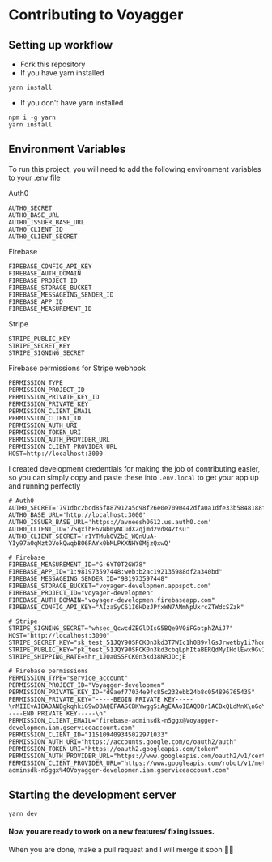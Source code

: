 # Contributing to Voyagger


## Setting up workflow
* Fork this repository
* If you have yarn installed
 ```
 yarn install
 ```

* If you don't have yarn installed

```
npm i -g yarn
yarn install
```

## Environment Variables

To run this project, you will need to add the following environment variables to your .env file

Auth0

```
AUTH0_SECRET
AUTH0_BASE_URL
AUTH0_ISSUER_BASE_URL
AUTH0_CLIENT_ID
AUTH0_CLIENT_SECRET
```

Firebase

```
FIREBASE_CONFIG_API_KEY
FIREBASE_AUTH_DOMAIN
FIREBASE_PROJECT_ID
FIREBASE_STORAGE_BUCKET
FIREBASE_MESSAGEING_SENDER_ID
FIREBASE_APP_ID
FIREBASE_MEASUREMENT_ID
```

Stripe

```
STRIPE_PUBLIC_KEY
STRIPE_SECRET_KEY
STRIPE_SIGNING_SECRET
```

Firebase permissions for Stripe webhook

```
PERMISSION_TYPE
PERMISSION_PROJECT_ID
PERMISSION_PRIVATE_KEY_ID
PERMISSION_PRIVATE_KEY
PERMISSION_CLIENT_EMAIL
PERMISSION_CLIENT_ID
PERMISSION_AUTH_URI
PERMISSION_TOKEN_URI
PERMISSION_AUTH_PROVIDER_URL
PERMISSION_CLIENT_PROVIDER_URL
HOST=http://localhost:3000
```

I created development credentials for making the job of contributing easier, so you can simply copy and paste these into `.env.local` to get your app up and running perfectly

```
# Auth0
AUTH0_SECRET='791dbc2bcd85f887912a5c98f26e0e7090442dfa0a1dfe33b5848188fa3839b4'
AUTH0_BASE_URL='http://localhost:3000'
AUTH0_ISSUER_BASE_URL='https://avneesh0612.us.auth0.com'
AUTH0_CLIENT_ID='7SqxihF6VNb0yNCudX2qjmd2vd84Ztsu'
AUTH0_CLIENT_SECRET='r1YTMuh0VZbE_WQnUuA-YIy97aOqMztDVokQwqbBO6PAYx0bMLPKXNHY0MjzQxwQ'

# Firebase
FIREBASE_MEASUREMENT_ID="G-6YT0T2GW78"
FIREBASE_APP_ID="1:981973597448:web:b2ac192135988df2a340bd"
FIREBASE_MESSAGEING_SENDER_ID="981973597448"
FIREBASE_STORAGE_BUCKET="voyager-developmen.appspot.com"
FIREBASE_PROJECT_ID="voyager-developmen"
FIREBASE_AUTH_DOMAIN="voyager-developmen.firebaseapp.com"
FIREBASE_CONFIG_API_KEY="AIzaSyC61I6HDzJPfxWN7ANmNpUxrcZTWdcSZzk"

# Stripe
STRIPE_SIGNING_SECRET="whsec_QcwcdZEGlDIsG5BQe9V0iFGotphZAiJ7"
HOST="http://localhost:3000"
STRIPE_SECRET_KEY="sk_test_51JQY90SFCK0n3kd3T7WIc1h0B9vlGsJrwetby1i7hongwgGufUsz8IioqTPMHxix5BZ4uYmfwrCcWKZJAXXPAsh600qPCQO6KJ"
STRIPE_PUBLIC_KEY="pk_test_51JQY90SFCK0n3kd3cbqLphItaBERQdMyIHdlEwx9Gv11laqkYB51T54nPAaf7wsqVLCAG52f5Qc5Yo3JiCewMTvm00yvevpMcs"
STRIPE_SHIPPING_RATE=shr_1JQa0SSFCK0n3kd38NRJOcjE

# Firebase permissions
PERMISSION_TYPE="service_account"
PERMISSION_PROJECT_ID="Voyagger-developmen"
PERMISSION_PRIVATE_KEY_ID="d9aef77034e9fc85c232ebb24b8c054896765435"
PERMISSION_PRIVATE_KEY="-----BEGIN PRIVATE KEY-----\nMIIEvAIBADANBgkqhkiG9w0BAQEFAASCBKYwggSiAgEAAoIBAQDBr1ACBxQLdMnX\nGoY6lxbUKgh4hdJDvVKtrRU8dCLqmLAqIv6hczllwrIfLIFyhOvRoIz9GlI6nUzJ\noCaQFkirVn6FTNvYP4N0HMOXiYLUNQtE1A79uDqdgD/EDTKP9h/zVLKN47Jhd6vF\nYaqcyAR6VdjZNfG4rxXVdkJ+K8oznqlhntmmXDHWyv0nvrV1Kke+vMDVbthrAw02\nko8+ZDU5sWZ4CV/Xilg24eu+txow3zGh8WKXSbaf2bMJ7jjecgd8Cmev4dpC0OJc\nO4xVPh+/vjXUx1ZeVrK8/g6mRWxEoFGXaXwtQrh9uaYtnJcDFKa87OoTTlN5JmLc\n7Yn6VK0fAgMBAAECggEAX0Ol5CFsJAhhAIp8zBOleFxmRzV3Crdzk5YG1HHA/Md2\nGnuU538/k4Q0TS38S4ICZVyFDDamjErzSlaZsRQs0Q1ddJ4tocr3kqRVNdM+hLbE\nYKm25+d1+SLr+jeNj458/5fArRZ6FgOg+pgDrVKaFTvlSU0FpBOF9zTQFrPeJA3C\nVfwMzhSSjVIzvhiW9gldiBtFwTu9flvMDG1gHBFjkYhvcY72+L1ndMkuOlcxYmjP\n/CxnDHNOulzPHqRuEBT0o4sxFrCrxO2oe5lbRr+nVIq8xlpi5SGMRHiqV9JBJMiD\n+m4yWbgxZKgReMFBX2DhnfKmM5xoCeiXGwBKyKgD5QKBgQDlrBwkrG12RyhsSABr\ngTnCRuqHJyw0wfjiEtPIIe30BhyqJLowVzpVz77/mCq403OonxrNKNgmjRKw9Djw\nl+2JCuL8oQ5bS+hiM+gVVKwHyA5QMleZq8TZEbj828MJv1cmobFzfCxc8WuWL7ln\ncg4+gTA16xJiIvBTiG6BUGDi4wKBgQDX4yAOOKRZRCh43RJ9ysAx6JqxgKmZVtLq\nBui98VyeEtMzuv+KfB7I19lu0iK1es2b/fqN6WVPpu5vc6SzwnwmOHNrkS9Otpmc\nhw6fUWUbTjVhWutVWMWw8XzevL7SfecTmHHr50QV6mE9q6Dg8hFe8FbqnK4RtoY7\ndTyzn5wVlQKBgHW9VqwiTPdOoVVpT/XMyIxlCIQCu/HL4sgauMEnS7JGk9lRfLWd\ncgVdu9+R5YzcsbUm43l7T9vrhEJ84NfOOvJ/R0AVXKPG9TmqvHZ68roGf/fy5t+b\npA1XvYq7KnBLy+S9DZhTdvaquOnES3rRiKXYWpu5h7IRkTxxe50FVLXbAoGAGOMa\n9+i5sXy0+bHqhsvPujEpXBsL8hxbNhVT0Um4tpRO+qCtAsbqOZcAftEEpU0h1MDD\nmIZ2YmdJB1oae4qJC1Loo1baUEWmka/UFLOqZypt5uo3ROB18b70+SxjBxryf4TM\nZTiE1c3uJdDaO/RL4ljsfCFRw8L52HLca4yTzr0CgYAiBAI4rXhWTsY1fv/zrq5a\nsPGaQ722HcGp83/OUmhFOjFjVnorzwzDSfgWHGlSOChxyn0Lp6IUtEK3Cy/rj3ov\nz5D6oql3gzMSIfnNI66C9MpWCkz5xsR4WvYPhO1Gjq9vU6OcbT0ELFgfTAIqK71l\nfh91yDIYmKbYDr/aL6gXkg==\n-----END PRIVATE KEY-----\n"
PERMISSION_CLIENT_EMAIL="firebase-adminsdk-n5ggx@Voyagger-developmen.iam.gserviceaccount.com"
PERMISSION_CLIENT_ID="115109409345022971033"
PERMISSION_AUTH_URI="https://accounts.google.com/o/oauth2/auth"
PERMISSION_TOKEN_URI="https://oauth2.googleapis.com/token"
PERMISSION_AUTH_PROVIDER_URL="https://www.googleapis.com/oauth2/v1/certs"
PERMISSION_CLIENT_PROVIDER_URL="https://www.googleapis.com/robot/v1/metadata/x509/firebase-adminsdk-n5ggx%40Voyagger-developmen.iam.gserviceaccount.com"
```

## Starting the development server

```
yarn dev
```


#### Now you are ready to work on a new features/ fixing issues.

When you are done, make a pull request and I will merge it soon 🥳🥳
